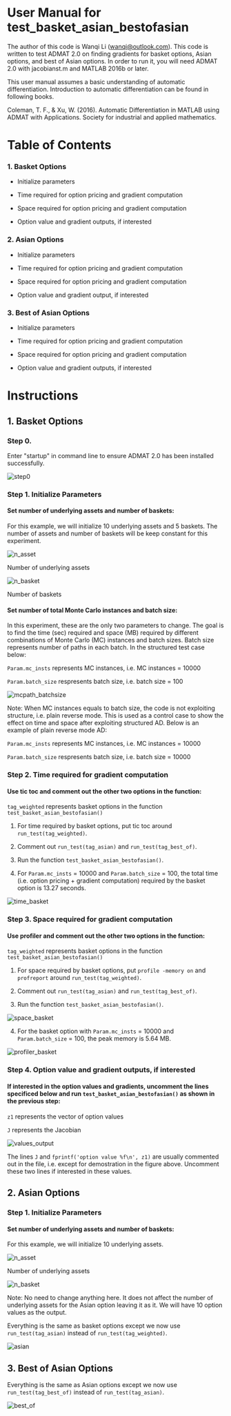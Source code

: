 # User Manual for test_basket_asian_bestofasian

The author of this code is Wanqi Li (wanqi@outlook.com). This code is written to test ADMAT 2.0 on finding gradients for basket options, Asian options, and best of Asian options. In order to run it, you will need ADMAT 2.0 with jacobianst.m and MATLAB 2016b or later.

This user manual assumes a basic understanding of automatic differentiation. Introduction to automatic differentiation can be found in following books.

Coleman, T. F., & Xu, W. (2016). Automatic Differentiation in MATLAB using ADMAT with Applications. Society for industrial and applied mathematics.

# Table of Contents

### 1. Basket Options

* Initialize parameters
  
* Time required for option pricing and gradient computation
  
* Space required for option pricing and gradient computation
  
* Option value and gradient outputs, if interested
  
### 2. Asian Options

* Initialize parameters
  
* Time required for option pricing and gradient computation
  
* Space required for option pricing and gradient computation
  
* Option value and gradient output, if interested

### 3. Best of Asian Options

* Initialize parameters
  
* Time required for option pricing and gradient computation
  
* Space required for option pricing and gradient computation
  
* Option value and gradient outputs, if interested
  
# Instructions

## 1. Basket Options

### Step 0. 

Enter "startup" in command line to ensure ADMAT 2.0 has been installed successfully.

![step0](https://user-images.githubusercontent.com/31410379/29795493-79f9a9bc-8c1a-11e7-9a76-7d2c050da54c.PNG)

### Step 1. Initialize Parameters

#### Set number of underlying assets and number of baskets: 

For this example, we will initialize 10 underlying assets and 5 baskets. The number of assets and number of baskets will be keep constant for this experiment. 

![n_asset](https://user-images.githubusercontent.com/31410379/29795930-8fdb63b8-8c1c-11e7-8a18-357006292e74.PNG)

Number of underlying assets

![n_basket](https://user-images.githubusercontent.com/31410379/29795969-be882c00-8c1c-11e7-8199-70896c7472ea.PNG)

Number of baskets

#### Set number of total Monte Carlo instances and batch size:

In this experiment, these are the only two parameters to change. The goal is to find the time (sec) required and space (MB) required by different combinations of Monte Carlo (MC) instances and batch sizes. Batch size represents number of paths in each batch. In the structured test case below:

`Param.mc_insts` represents MC instances, i.e. MC instances = 10000

`Param.batch_size` respresents batch size, i.e. batch size = 100

![mcpath_batchsize](https://user-images.githubusercontent.com/31410379/29796222-01f72d1e-8c1e-11e7-80a9-da312f88ed15.PNG)

Note: When MC instances equals to batch size, the code is not exploiting structure, i.e. plain reverse mode. This is used as a control case to show the effect on time and space after exploiting structured AD. Below is an example of plain reverse mode AD:

`Param.mc_insts` represents MC instances, i.e. MC instances = 10000

`Param.batch_size` respresents batch size, i.e. batch size = 10000

### Step 2. Time required for gradient computation

#### Use tic toc and comment out the other two options in the function:

`tag_weighted` represents basket options in the function `test_basket_asian_bestofasian()`

1. For time required by basket options, put tic toc around `run_test(tag_weighted)`.

2. Comment out `run_test(tag_asian)` and `run_test(tag_best_of)`.

3. Run the function `test_basket_asian_bestofasian()`.

4. For `Param.mc_insts` = 10000 and `Param.batch_size` = 100, the total time (i.e. option pricing + gradient computation) required by the basket option is 13.27 seconds.

![time_basket](https://user-images.githubusercontent.com/31410379/29797202-cd59c408-8c23-11e7-97f8-50119ce2aba8.PNG)

### Step 3. Space required for gradient computation

#### Use profiler and comment out the other two options in the function:

`tag_weighted` represents basket options in the function `test_basket_asian_bestofasian()`

1. For space required by basket options, put `profile -memory on` and `profreport` around `run_test(tag_weighted)`.

2. Comment out `run_test(tag_asian)` and `run_test(tag_best_of)`.

3. Run the function `test_basket_asian_bestofasian()`.

![space_basket](https://user-images.githubusercontent.com/31410379/29797537-a1e7d5a6-8c25-11e7-84ad-0f75d41068d7.PNG)

4. For the basket option with `Param.mc_insts` = 10000 and `Param.batch_size` = 100, the peak memory is 5.64 MB.

![profiler_basket](https://user-images.githubusercontent.com/31410379/29797480-4b142d60-8c25-11e7-8337-9db6dacec1b5.PNG)

### Step 4. Option value and gradient outputs, if interested

#### If interested in the option values and gradients, uncomment the lines specificed below and run `test_basket_asian_bestofasian()` as shown in the previous step:

`z1` represents the vector of option values

`J` represents the Jacobian

![values_output](https://user-images.githubusercontent.com/31410379/29797939-fd7794d6-8c27-11e7-83b6-c881090935fa.PNG)

The lines `J` and `fprintf('option value %f\n', z1)` are usually commented out in the file, i.e. except for demostration in the figure above. Uncomment these two lines if interested in these values. 

## 2. Asian Options

### Step 1. Initialize Parameters

#### Set number of underlying assets and number of baskets: 

For this example, we will initialize 10 underlying assets.

![n_asset](https://user-images.githubusercontent.com/31410379/29795930-8fdb63b8-8c1c-11e7-8a18-357006292e74.PNG)

Number of underlying assets

![n_basket](https://user-images.githubusercontent.com/31410379/29795969-be882c00-8c1c-11e7-8199-70896c7472ea.PNG)

Note: No need to change anything here. It does not affect the number of underlying assets for the Asian option leaving it as it. We will have 10 option values as the output.

Everything is the same as basket options except we now use `run_test(tag_asian)` instead of `run_test(tag_weighted)`.

![asian](https://user-images.githubusercontent.com/31410379/29798296-43512dbc-8c2a-11e7-9c84-a09954e41346.PNG)

## 3. Best of Asian Options

Everything is the same as Asian options except we now use `run_test(tag_best_of)` instead of `run_test(tag_asian)`.

![best_of](https://user-images.githubusercontent.com/31410379/29798297-43600490-8c2a-11e7-974d-6f3f4f1cff43.PNG)




